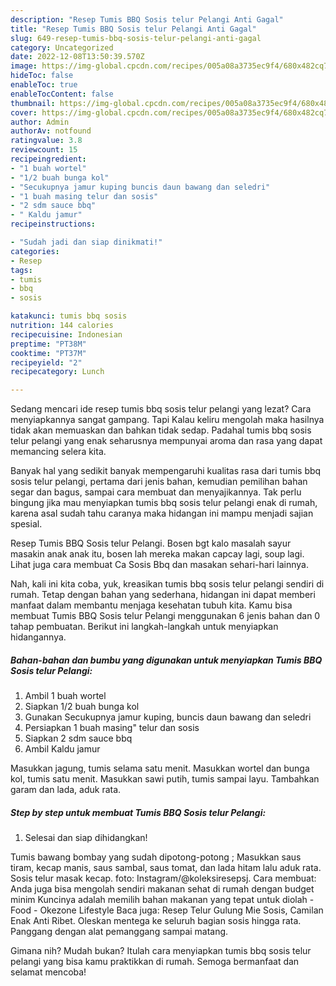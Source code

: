 ```yaml
---
description: "Resep Tumis BBQ Sosis telur Pelangi Anti Gagal"
title: "Resep Tumis BBQ Sosis telur Pelangi Anti Gagal"
slug: 649-resep-tumis-bbq-sosis-telur-pelangi-anti-gagal
category: Uncategorized
date: 2022-12-08T13:50:39.570Z
image: https://img-global.cpcdn.com/recipes/005a08a3735ec9f4/680x482cq70/tumis-bbq-sosis-telur-pelangi-foto-resep-utama.jpg
hideToc: false
enableToc: true
enableTocContent: false
thumbnail: https://img-global.cpcdn.com/recipes/005a08a3735ec9f4/680x482cq70/tumis-bbq-sosis-telur-pelangi-foto-resep-utama.jpg
cover: https://img-global.cpcdn.com/recipes/005a08a3735ec9f4/680x482cq70/tumis-bbq-sosis-telur-pelangi-foto-resep-utama.jpg
author: Admin
authorAv: notfound
ratingvalue: 3.8
reviewcount: 15
recipeingredient:
- "1 buah wortel"
- "1/2 buah bunga kol"
- "Secukupnya jamur kuping buncis daun bawang dan seledri"
- "1 buah masing telur dan sosis"
- "2 sdm sauce bbq"
- " Kaldu jamur"
recipeinstructions:

- "Sudah jadi dan siap dinikmati!"
categories:
- Resep
tags:
- tumis
- bbq
- sosis

katakunci: tumis bbq sosis 
nutrition: 144 calories
recipecuisine: Indonesian
preptime: "PT38M"
cooktime: "PT37M"
recipeyield: "2"
recipecategory: Lunch

---
```



Sedang mencari ide resep tumis bbq sosis telur pelangi yang lezat? Cara menyiapkannya sangat gampang. Tapi Kalau keliru mengolah maka hasilnya tidak akan memuaskan dan bahkan tidak sedap. Padahal tumis bbq sosis telur pelangi yang enak seharusnya mempunyai aroma dan rasa yang dapat memancing selera kita.


Banyak hal yang sedikit banyak mempengaruhi kualitas rasa dari tumis bbq sosis telur pelangi, pertama dari jenis bahan, kemudian pemilihan bahan segar dan bagus, sampai cara membuat dan menyajikannya. Tak perlu bingung jika mau menyiapkan tumis bbq sosis telur pelangi enak di rumah, karena asal sudah tahu caranya maka hidangan ini mampu menjadi sajian spesial.

Resep Tumis BBQ Sosis telur Pelangi. Bosen bgt kalo masalah sayur masakin anak anak itu, bosen lah mereka makan capcay lagi, soup lagi. Lihat juga cara membuat Ca Sosis Bbq dan masakan sehari-hari lainnya.


Nah, kali ini kita coba, yuk, kreasikan tumis bbq sosis telur pelangi sendiri di rumah. Tetap dengan bahan yang sederhana, hidangan ini dapat memberi manfaat dalam membantu menjaga kesehatan tubuh kita. Kamu bisa membuat Tumis BBQ Sosis telur Pelangi menggunakan 6 jenis bahan dan 0 tahap pembuatan. Berikut ini langkah-langkah untuk menyiapkan hidangannya.

<!--inarticleads1-->

##### Bahan-bahan dan bumbu yang digunakan untuk menyiapkan Tumis BBQ Sosis telur Pelangi:

1. Ambil 1 buah wortel
1. Siapkan 1/2 buah bunga kol
1. Gunakan Secukupnya jamur kuping, buncis daun bawang dan seledri
1. Persiapkan 1 buah masing&#34; telur dan sosis
1. Siapkan 2 sdm sauce bbq
1. Ambil  Kaldu jamur


Masukkan jagung, tumis selama satu menit. Masukkan wortel dan bunga kol, tumis satu menit. Masukkan sawi putih, tumis sampai layu. Tambahkan garam dan lada, aduk rata. 

<!--inarticleads2-->

##### Step by step untuk membuat Tumis BBQ Sosis telur Pelangi:


1. Selesai dan siap dihidangkan!

Tumis bawang bombay yang sudah dipotong-potong ; Masukkan saus tiram, kecap manis, saus sambal, saus tomat, dan lada hitam lalu aduk rata. Sosis telur masak kecap. foto: Instagram/@koleksiresepsj. Cara membuat: Anda juga bisa mengolah sendiri makanan sehat di rumah dengan budget minim Kuncinya adalah memilih bahan makanan yang tepat untuk diolah - Food - Okezone Lifestyle Baca juga: Resep Telur Gulung Mie Sosis, Camilan Enak Anti Ribet. Oleskan mentega ke seluruh bagian sosis hingga rata. Panggang dengan alat pemanggang sampai matang. 

Gimana nih? Mudah bukan? Itulah cara menyiapkan tumis bbq sosis telur pelangi yang bisa kamu praktikkan di rumah. Semoga bermanfaat dan selamat mencoba!
